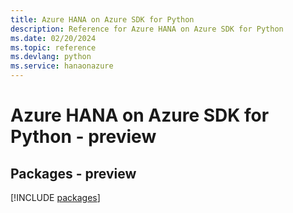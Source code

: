```yaml
---
title: Azure HANA on Azure SDK for Python
description: Reference for Azure HANA on Azure SDK for Python
ms.date: 02/20/2024
ms.topic: reference
ms.devlang: python
ms.service: hanaonazure
---
```

# Azure HANA on Azure SDK for Python - preview
## Packages - preview
[!INCLUDE [packages](hana-on-azure-index.md)]